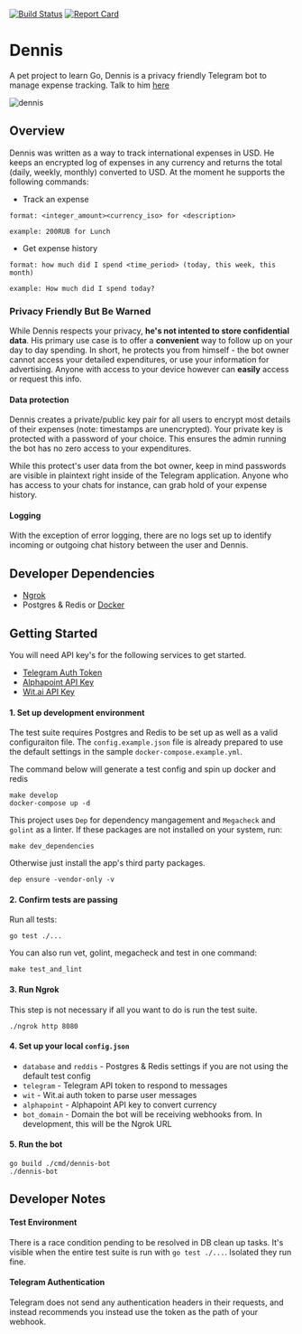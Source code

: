 [![Build Status](https://travis-ci.org/fmitra/dennis-bot.svg?branch=master)](https://travis-ci.org/fmitra/dennis-bot) [![Report Card](https://goreportcard.com/badge/github.com/fmitra/dennis-bot)](https://goreportcard.com/badge/github.com/fmitra/dennis-bot)

# Dennis

A pet project to learn Go, Dennis is a privacy friendly Telegram bot to manage expense tracking. Talk to him [here](https://t.me/AssistantDennisBot)

![dennis](https://www.francismitra.com/static/misc/dennis/convo.jpg)

## Overview

Dennis was written as a way to track international expenses in USD. He keeps an encrypted log of
expenses in any currency and returns the total (daily, weekly, monthly) converted to USD. At the
moment he supports the following commands:

* Track an expense

```
format: <integer_amount><currency_iso> for <description>

example: 200RUB for Lunch
```

* Get expense history

```
format: how much did I spend <time_period> (today, this week, this month)

example: How much did I spend today?
```

### Privacy Friendly But Be Warned

While Dennis respects your privacy, **he's not intented to store confidential data**. His primary
use case is to offer a **convenient** way to follow up on your day to day spending. In short,
he protects you from himself - the bot owner cannot access your detailed expenditures, or
use your information for advertising. Anyone with access to your device however can **easily**
access or request this info.

#### Data protection

Dennis creates a private/public key pair for all users to encrypt most details of their expenses
(note: timestamps are unencrypted). Your private key is protected with a password of your choice.
This ensures the admin running the bot has no zero access to your expenditures.

While this protect's user data from the bot owner, keep in mind passwords are visible in
plaintext right inside of the Telegram application. Anyone who has access to your chats for
instance, can grab hold of your expense history.

#### Logging

With the exception of error logging, there are no logs set up to identify incoming or outgoing
chat history between the user and Dennis.

## Developer Dependencies

* [Ngrok](https://ngrok.com/downlaod)
* Postgres & Redis or [Docker](https://www.docker.com/)

## Getting Started

You will need API key's for the following services to get started.

* [Telegram Auth Token](https://core.telegram.org/bots/api#authorizing-your-bot)
* [Alphapoint API Key](https://www.alphapoint.com/api/index.html)
* [Wit.ai API Key](https://wit.ai)

#### 1. Set up development environment

The test suite requires Postgres and Redis to be set up as well as a valid
configuraiton file. The `config.example.json` file is already prepared to use the
default settings in the sample `docker-compose.example.yml`.

The command below will generate a test config and spin up docker and redis

```
make develop
docker-compose up -d
```

This project uses `Dep` for dependency mangagement and `Megacheck` and `golint` as a linter.
If these packages are not installed on your system, run:

```
make dev_dependencies
```

Otherwise just install the app's third party packages.

```
dep ensure -vendor-only -v
```

#### 2. Confirm tests are passing

Run all tests:

```
go test ./...
```

You can also run vet, golint, megacheck and test in one command:

```
make test_and_lint
```

#### 3. Run Ngrok

This step is not necessary if all you want to do is run the test suite.

```
./ngrok http 8080
```

#### 4. Set up your local `config.json`

* `database` and `reddis` - Postgres & Redis settings if you are not using the default test config
* `telegram` - Telegram API token to respond to messages
* `wit` - Wit.ai auth token to parse user messages
* `alphapoint` - Alphapoint API key to convert currency
* `bot_domain` - Domain the bot will be receiving webhooks from. In development, this will be the Ngrok URL


#### 5. Run the bot

```
go build ./cmd/dennis-bot
./dennis-bot
```

## Developer Notes

#### Test Environment

There is a race condition pending to be resolved in DB clean up tasks. It's visible when
the entire test suite is run with `go test ./...`. Isolated they run fine.

#### Telegram Authentication

Telegram does not send any authentication headers in their requests, and instead recommends
you instead use the token as the path of your webhook.
